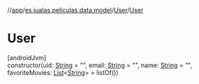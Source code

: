 //[app](../../../index.md)/[es.jualas.peliculas.data.model](../index.md)/[User](index.md)/[User](-user.md)

# User

[androidJvm]\
constructor(uid: [String](https://kotlinlang.org/api/latest/jvm/stdlib/kotlin-stdlib/kotlin/-string/index.html) = &quot;&quot;, email: [String](https://kotlinlang.org/api/latest/jvm/stdlib/kotlin-stdlib/kotlin/-string/index.html) = &quot;&quot;, name: [String](https://kotlinlang.org/api/latest/jvm/stdlib/kotlin-stdlib/kotlin/-string/index.html) = &quot;&quot;, favoriteMovies: [List](https://kotlinlang.org/api/latest/jvm/stdlib/kotlin-stdlib/kotlin.collections/-list/index.html)&lt;[String](https://kotlinlang.org/api/latest/jvm/stdlib/kotlin-stdlib/kotlin/-string/index.html)&gt; = listOf())
